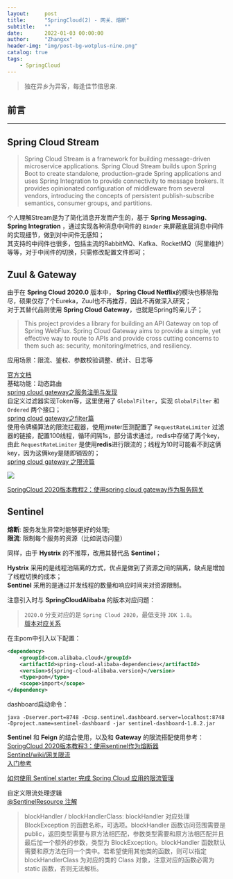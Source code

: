 ```yaml
---
layout:     post
title:      "SpringCloud(2) - 网关、熔断"
subtitle:   ""
date:       2022-01-03 00:00:00
author:     "Zhangxx"
header-img: "img/post-bg-wotplus-nine.png"
catalog: true
tags:
    - SpringCloud
---
```


> 独在异乡为异客，每逢佳节倍思亲.

## 前言
---



## Spring Cloud Stream


> Spring Cloud Stream is a framework for building message-driven microservice applications. Spring Cloud Stream builds upon Spring Boot to create standalone, production-grade Spring applications and uses Spring Integration to provide connectivity to message brokers. It provides opinionated configuration of middleware from several vendors, introducing the concepts of persistent publish-subscribe semantics, consumer groups, and partitions.

个人理解Stream是为了简化消息开发而产生的，基于 **Spring Messaging**、 **Spring Integration** ，通过实现各种消息中间件的 `Binder` 来屏蔽底层消息中间件的实现细节，做到对中间件无感知；  
其支持的中间件也很多，包括主流的RabbitMQ、Kafka、RocketMQ（阿里维护）等等，对于中间件的切换，只需修改配置文件即可；  


## Zuul & Gateway

由于在 **Spring Cloud 2020.0** 版本中， **Spring Cloud Netflix**的模块也移除殆尽，硕果仅存了个Eureka，Zuul也不再推荐，因此不再做深入研究；  
对于其替代品则使用 **Spring Cloud Gateway**，也就是Spring的亲儿子；  

> This project provides a library for building an API Gateway on top of Spring WebFlux. Spring Cloud Gateway aims to provide a simple, yet effective way to route to APIs and provide cross cutting concerns to them such as: security, monitoring/metrics, and resiliency.

应用场景：限流、鉴权、参数校验调整、统计、日志等  

[官方文档](https://docs.spring.io/spring-cloud-gateway/docs/3.1.0-SNAPSHOT/reference/html/#gateway-starter)  
基础功能：动态路由  
[spring cloud gateway之服务注册与发现](https://www.fangzhipeng.com/springcloud/2018/12/23/sc-f-gateway5.html)  
自定义过滤器实现Token等，这里使用了 `GlobalFilter`，实现 `GlobalFilter` 和 `Ordered` 两个接口；   
[spring cloud gateway之filter篇](https://www.fangzhipeng.com/springcloud/2018/12/21/sc-f-gatway3.html)  
使用令牌桶算法的限流拦截器，使用jmeter压测配置了 `RequestRateLimiter` 过滤器的链接，配置100线程，循环间隔1s，部分请求通过，redis中存储了两个key，由此 `RequestRateLimiter` 是使用**redis**进行限流的；线程为10时可能看不到这俩key，因为这俩key是随即销毁的；    
[spring cloud gateway 之限流篇](https://www.fangzhipeng.com/springcloud/2018/12/22/sc-f-gatway4.html)  

![](http://zhangxx0.gitee.io/blog_image/springcloud/springcloud-gateway1.png)

[SpringCloud 2020版本教程2：使用spring cloud gateway作为服务网关](https://forezp.blog.csdn.net/article/details/115632853)  

## Sentinel

**熔断**: 服务发生异常时能够更好的处理;  
**限流**: 限制每个服务的资源（比如说访问量）

同样，由于 **Hystrix** 的不推荐，改用其替代品 **Sentinel**；  

**Hystrix** 采用的是线程池隔离的方式，优点是做到了资源之间的隔离，缺点是增加了线程切换的成本；  
**Sentinel** 采用的是通过并发线程的数量和响应时间来对资源限制。

注意引入时与 **SpringCloudAlibaba** 的版本对应问题：  
> `2020.0` 分支对应的是 `Spring Cloud 2020`，最低支持 `JDK 1.8`。  
[版本对应关系](https://segmentfault.com/a/1190000039853009)

在主pom中引入以下配置：
```xml
<dependency>
    <groupId>com.alibaba.cloud</groupId>
    <artifactId>spring-cloud-alibaba-dependencies</artifactId>
    <version>${spring-cloud-alibaba.version}</version>
    <type>pom</type>
    <scope>import</scope>
</dependency>
```

dashboard启动命令：  
```shell
java -Dserver.port=8748 -Dcsp.sentinel.dashboard.server=localhost:8748 -Dproject.name=sentinel-dashboard -jar sentinel-dashboard-1.8.2.jar
```

**Sentinel** 和 **Feign** 的结合使用，以及和 **Gateway** 的限流搭配使用参考：
[SpringCloud 2020版本教程3：使用sentinel作为熔断器](https://forezp.blog.csdn.net/article/details/115632888)  
[Sentinel/wiki/网关限流](https://github.com/alibaba/Sentinel/wiki/%E7%BD%91%E5%85%B3%E9%99%90%E6%B5%81)  
[入门参考](https://github.com/alibaba/spring-cloud-alibaba/wiki/Sentinel)  

[如何使用 Sentinel starter 完成 Spring Cloud 应用的限流管理](https://github.com/alibaba/spring-cloud-alibaba/blob/2.2.x/spring-cloud-alibaba-examples/sentinel-example/sentinel-core-example/readme-zh.md)  

自定义限流处理逻辑  
[@SentinelResource 注解](https://github.com/alibaba/Sentinel/wiki/%E6%B3%A8%E8%A7%A3%E6%94%AF%E6%8C%81#sentinelresource-%E6%B3%A8%E8%A7%A3)
> blockHandler / blockHandlerClass: blockHandler 对应处理 BlockException 的函数名称，可选项。blockHandler 函数访问范围需要是 public，返回类型需要与原方法相匹配，参数类型需要和原方法相匹配并且最后加一个额外的参数，类型为 BlockException。blockHandler 函数默认需要和原方法在同一个类中。若希望使用其他类的函数，则可以指定 blockHandlerClass 为对应的类的 Class 对象，注意对应的函数必需为 static 函数，否则无法解析。

